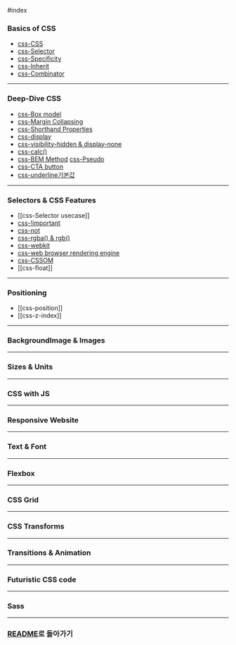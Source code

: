 #index 
### Basics of CSS
- [css-CSS](../Development/CSS/CSS%20Basics/css-CSS.md)
- [css-Selector](../Development/CSS/CSS%20Basics/css-Selector.md)
- [css-Specificity](../Development/CSS/CSS%20Basics/css-Specificity.md)
- [css-Inherit](../Development/CSS/CSS%20Basics/css-Inherit.md)
- [css-Combinator](../Development/CSS/CSS%20Basics/css-Combinator.md)
---
### Deep-Dive CSS
- [css-Box model](../Development/CSS/Deep-Dive%20CSS/css-Box%20model.md)
- [css-Margin Collapsing](../Development/CSS/Deep-Dive%20CSS/css-Margin%20Collapsing.md)
- [css-Shorthand Properties](../Development/CSS/Deep-Dive%20CSS/css-Shorthand%20Properties.md)
- [css-display](../Development/CSS/Deep-Dive%20CSS/css-display.md)
- [css-visibility-hidden & display-none](../Development/CSS/Deep-Dive%20CSS/css-visibility-hidden%20&%20display-none.md)
- [css-calc()](../Development/CSS/Deep-Dive%20CSS/css-calc().md)
- [css-BEM Method](../Development/CSS/Deep-Dive%20CSS/css-BEM%20Method.md)
  [css-Pseudo](../Development/CSS/Deep-Dive%20CSS/css-Pseudo.md)
- [css-CTA button](../Development/CSS/Deep-Dive%20CSS/css-CTA%20button.md)
- [css-underline기본값](../Development/CSS/Deep-Dive%20CSS/css-underline기본값.md)
---
### Selectors & CSS Features
- [[css-Selector usecase]]
- [css-!important](../Development/CSS/Selectors%20&%20CSS%20Features/css-!important.md)
- [css-not](../Development/CSS/Selectors%20&%20CSS%20Features/css-not.md)
- [css-rgba() & rgb()](../Development/CSS/Selectors%20&%20CSS%20Features/css-rgba()%20&%20rgb().md)
- [css-webkit](../Development/CSS/Selectors%20&%20CSS%20Features/css-webkit.md)
- [css-web browser rendering engine](../Development/CSS/Selectors%20&%20CSS%20Features/css-web%20browser%20rendering%20engine.md)
- [css-CSSOM](../Development/CSS/Selectors%20&%20CSS%20Features/css-CSSOM.md)
- [[css-float]]
---
### Positioning
- [[css-position]]
- [[css-z-index]]
---
### BackgroundImage & Images
---
### Sizes & Units
---
### CSS with JS
---
### Responsive Website
---
### Text & Font
---
### Flexbox
---
### CSS Grid
---
### CSS Transforms
---
### Transitions & Animation
---
### Futuristic CSS code
---
### Sass
---
### [README](../../README.md)로 돌아가기
